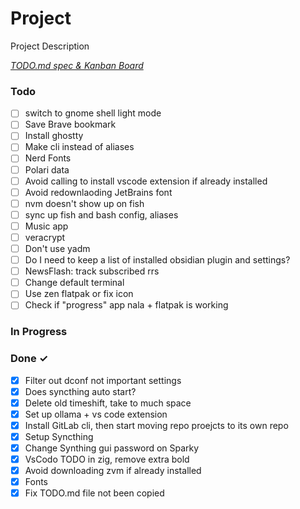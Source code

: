 # Project

Project Description

<em>[TODO.md spec & Kanban Board](https://bit.ly/3fCwKfM)</em>

### Todo

- [ ] switch to gnome shell light mode
- [ ] Save Brave bookmark
- [ ] Install ghostty
- [ ] Make cli instead of aliases
- [ ] Nerd Fonts
- [ ] Polari data
- [ ] Avoid calling to install vscode extension if already installed
- [ ] Avoid redownlaoding JetBrains font
- [ ] nvm doesn't show up on fish
- [ ] sync up fish and bash config, aliases
- [ ] Music app
- [ ] veracrypt
- [ ] Don't use yadm
- [ ] Do I need to keep a list of installed obsidian plugin and settings?
- [ ] NewsFlash: track subscribed rrs
- [ ] Change default terminal
- [ ] Use zen flatpak or fix icon
- [ ] Check if "progress" app nala + flatpak is working

### In Progress

### Done ✓

- [x] Filter out dconf not important settings
- [x] Does syncthing auto start?
- [x] Delete old timeshift, take to much space
- [x] Set up ollama + vs code extension
- [x] Install GitLab cli, then start moving repo proejcts to its own repo
- [x] Setup Syncthing
- [x] Change Synthing gui password on Sparky
- [x] VsCodo TODO in zig, remove extra bold
- [x] Avoid downloading zvm if already installed
- [x] Fonts
- [x] Fix TODO.md file not been copied
